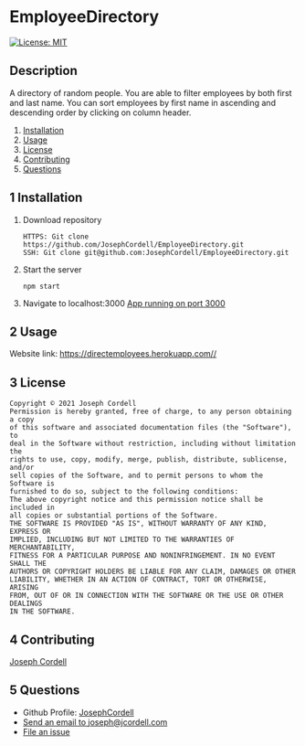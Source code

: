 # EmployeeDirectory

[![License: MIT](https://img.shields.io/badge/License-MIT-yellow.svg)](https://opensource.org/licenses/MIT)

## Description
A directory of random people. You are able to filter employees by both first and last name. You can sort employees by first name in ascending and descending order by clicking on column header. 

1. [Installation](#1-installation)
2. [Usage](#2-usage)
3. [License](#3-license)
4. [Contributing](#4-contributing)
6. [Questions](#5-questions)

## 1 Installation
1. Download repository
	```
	HTTPS: Git clone https://github.com/JosephCordell/EmployeeDirectory.git
    SSH: Git clone git@github.com:JosephCordell/EmployeeDirectory.git
	```

5. Start the server
    ```
    npm start
    ```

6. Navigate to localhost:3000
    [App running on port 3000](http://localhost:3000)


## 2 Usage

Website link: https://directemployees.herokuapp.com//

## 3 License
    Copyright © 2021 Joseph Cordell
    Permission is hereby granted, free of charge, to any person obtaining a copy
    of this software and associated documentation files (the "Software"), to 
    deal in the Software without restriction, including without limitation the 
    rights to use, copy, modify, merge, publish, distribute, sublicense, and/or
    sell copies of the Software, and to permit persons to whom the Software is
    furnished to do so, subject to the following conditions:
    The above copyright notice and this permission notice shall be included in
    all copies or substantial portions of the Software.
    THE SOFTWARE IS PROVIDED "AS IS", WITHOUT WARRANTY OF ANY KIND, EXPRESS OR
    IMPLIED, INCLUDING BUT NOT LIMITED TO THE WARRANTIES OF MERCHANTABILITY,
    FITNESS FOR A PARTICULAR PURPOSE AND NONINFRINGEMENT. IN NO EVENT SHALL THE
    AUTHORS OR COPYRIGHT HOLDERS BE LIABLE FOR ANY CLAIM, DAMAGES OR OTHER
    LIABILITY, WHETHER IN AN ACTION OF CONTRACT, TORT OR OTHERWISE, ARISING
    FROM, OUT OF OR IN CONNECTION WITH THE SOFTWARE OR THE USE OR OTHER DEALINGS
    IN THE SOFTWARE.

## 4 Contributing
[Joseph Cordell](github.com/josephcordell)

## 5 Questions 
- Github Profile: [JosephCordell](github.com/josephcordell)
- [Send an email to joseph@jcordell.com](mailto:joseph@jcordell.com)
- [File an issue](github.com/josephcordell/EmployeeDirectory/issues)
